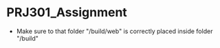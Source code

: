 # PRJ301_Assignment

- Make sure to that folder "/build/web" is correctly placed inside folder "/build"

